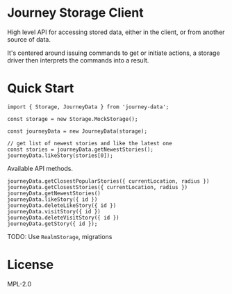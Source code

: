 # Journey Storage Client

High level API for accessing stored data, either in the client, or from another
source of data.

It's centered around issuing commands to get or initiate actions, a storage
driver then interprets the commands into a result.

# Quick Start

```
import { Storage, JourneyData } from 'journey-data';

const storage = new Storage.MockStorage();

const journeyData = new JourneyData(storage);

// get list of newest stories and like the latest one
const stories = journeyData.getNewestStories();
journeyData.likeStory(stories[0]);
```

Available API methods.

```
journeyData.getClosestPopularStories({ currentLocation, radius })
journeyData.getClosestStories({ currentLocation, radius })
journeyData.getNewestStories()
journeyData.likeStory({ id })
journeyData.deleteLikeStory({ id })
journeyData.visitStory({ id })
journeyData.deleteVisitStory({ id })
journeyData.getStory({ id });
```

TODO: Use `RealmStorage`, migrations

# License

MPL-2.0
